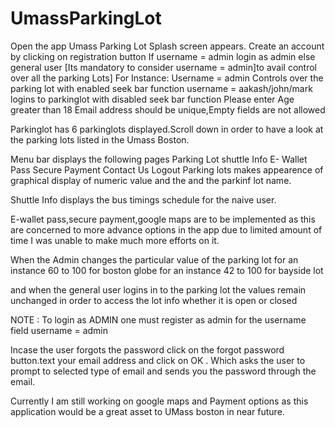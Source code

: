 # UmassParkingLot
Open the app Umass Parking Lot 
Splash screen appears.
Create an account by clicking on registration button
If username = admin login as admin else general user 
[Its mandatory to consider username = admin]to avail control over all the parking Lots] 
For Instance:
Username = admin 
Controls over the parking lot with enabled seek bar function 
username = aakash/john/mark
logins to parkinglot with disabled seek bar function 
Please enter Age  greater than 18 
Email address should be unique,Empty fields are not allowed

Parkinglot has 6 parkinglots displayed.Scroll down in order to have a look at the parking lots listed in the Umass Boston.

Menu bar displays the following pages 
Parking Lot 
shuttle Info 
E- Wallet Pass
Secure Payment 
Contact Us
Logout 
Parking lots makes appearence of graphical display of numeric value and the and the parkinf lot name.

Shuttle Info displays the bus timings schedule for the naive user.

E-wallet pass,secure payment,google maps  are to be implemented as this are concerned to more advance options in the app due to limited amount of time I was unable to make much more efforts on it.

When the Admin changes the particular value of the parking lot 
for an instance 60 to 100 for boston globe 
for an instance 42 to 100 for bayside lot 

and when the general user logins in to the parking lot the values remain unchanged in order to access the lot info whether it is open or closed

NOTE : To login as ADMIN one must register as admin for the username field 
username = admin 

Incase the user forgots the password click on the forgot password button.text your email address and click on OK . Which asks the user to prompt to selected type of email and sends you the password through the email.

Currently I am still working on google maps and Payment options as this application would be a great asset to UMass boston in near future.
